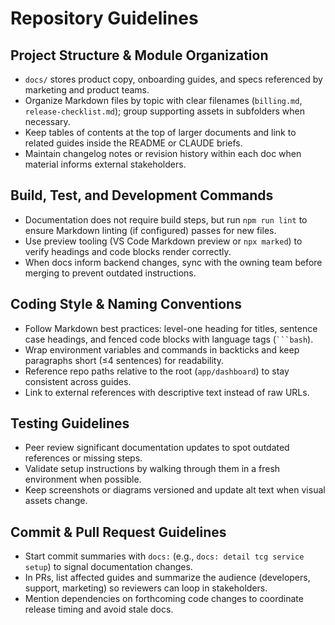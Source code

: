 # Repository Guidelines

## Project Structure & Module Organization
- `docs/` stores product copy, onboarding guides, and specs referenced by marketing and product teams.
- Organize Markdown files by topic with clear filenames (`billing.md`, `release-checklist.md`); group supporting assets in subfolders when necessary.
- Keep tables of contents at the top of larger documents and link to related guides inside the README or CLAUDE briefs.
- Maintain changelog notes or revision history within each doc when material informs external stakeholders.

## Build, Test, and Development Commands
- Documentation does not require build steps, but run `npm run lint` to ensure Markdown linting (if configured) passes for new files.
- Use preview tooling (VS Code Markdown preview or `npx marked`) to verify headings and code blocks render correctly.
- When docs inform backend changes, sync with the owning team before merging to prevent outdated instructions.

## Coding Style & Naming Conventions
- Follow Markdown best practices: level-one heading for titles, sentence case headings, and fenced code blocks with language tags (` ```bash `).
- Wrap environment variables and commands in backticks and keep paragraphs short (≤4 sentences) for readability.
- Reference repo paths relative to the root (`app/dashboard`) to stay consistent across guides.
- Link to external references with descriptive text instead of raw URLs.

## Testing Guidelines
- Peer review significant documentation updates to spot outdated references or missing steps.
- Validate setup instructions by walking through them in a fresh environment when possible.
- Keep screenshots or diagrams versioned and update alt text when visual assets change.

## Commit & Pull Request Guidelines
- Start commit summaries with `docs:` (e.g., `docs: detail tcg service setup`) to signal documentation changes.
- In PRs, list affected guides and summarize the audience (developers, support, marketing) so reviewers can loop in stakeholders.
- Mention dependencies on forthcoming code changes to coordinate release timing and avoid stale docs.
